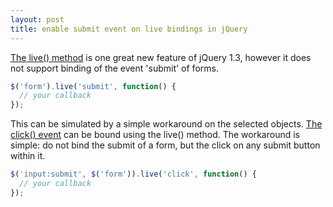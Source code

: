 ```yaml
---
layout: post
title: enable submit event on live bindings in jQuery
---
```

[The live() method](http://docs.jquery.com/Events/live "Events/live - jQuery JavaScript Library") is one great new feature of jQuery 1.3, however it does not support binding of the event 'submit' of forms.

```javascript
$('form').live('submit', function() {
  // your callback
});
```

This can be simulated by a simple workaround on the selected objects. [The click() event](http://docs.jquery.com/Events/click "Events/click - jQuery JavaScript Library") can be bound using the live() method. The workaround is simple: do not bind the submit of a form, but the click on any submit button within it.

```javascript
$('input:submit', $('form')).live('click', function() {
  // your callback
});
```
